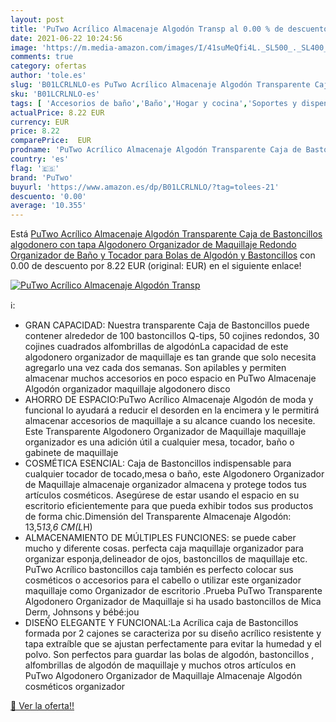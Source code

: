 ```yaml
---
layout: post
title: 'PuTwo Acrílico Almacenaje Algodón Transp al 0.00 % de descuento'
date: 2021-06-22 10:24:56
image: 'https://m.media-amazon.com/images/I/41suMeQfi4L._SL500_._SL400_.jpg'
comments: true
category: ofertas
author: 'tole.es'
slug: 'B01LCRLNLO-es PuTwo Acrílico Almacenaje Algodón Transparente Caja de...'
sku: 'B01LCRLNLO-es'
tags: [ 'Accesorios de baño','Baño','Hogar y cocina','Soportes y dispensadores para baño','Tarros','maquillaje','putwo', ]
actualPrice: 8.22 EUR
currency: EUR
price: 8.22
comparePrice:  EUR
prodname: 'PuTwo Acrílico Almacenaje Algodón Transparente Caja de Bastoncillos algodonero con tapa Algodonero Organizador de Maquillaje Redondo Organizador de Baño y Tocador para Bolas de Algodón y Bastoncillos'
country: 'es'
flag: '🇪🇸'
brand: 'PuTwo'
buyurl: 'https://www.amazon.es/dp/B01LCRLNLO/?tag=tolees-21'
descuento: '0.00'
average: '10.355'
---
```


Está [PuTwo Acrílico Almacenaje Algodón Transparente Caja de Bastoncillos algodonero con tapa Algodonero Organizador de Maquillaje Redondo Organizador de Baño y Tocador para Bolas de Algodón y Bastoncillos](https://www.amazon.es/dp/B01LCRLNLO/?tag=tolees-21) con 0.00 de descuento por 8.22 EUR (original:  EUR) en el siguiente enlace!

[![PuTwo Acrílico Almacenaje Algodón Transp](https://m.media-amazon.com/images/I/41suMeQfi4L._SL500_._SL400_.jpg)](https://www.amazon.es/dp/B01LCRLNLO/?tag=tolees-21)

ℹ️:

- GRAN CAPACIDAD: Nuestra transparente Caja de Bastoncillos puede contener alrededor de 100 bastoncillos Q-tips, 50 cojines redondos, 30 cojines cuadrados alfombrillas de algodónLa capacidad de este algodonero organizador de maquillaje es tan grande que solo necesita agregarlo una vez cada dos semanas. Son apilables y permiten almacenar muchos accesorios en poco espacio en PuTwo Almacenaje Algodón organizador maquillaje algodonero disco
- AHORRO DE ESPACIO:PuTwo Acrílico Almacenaje Algodón de moda y funcional lo ayudará a reducir el desorden en la encimera y le permitirá almacenar accesorios de maquillaje a su alcance cuando los necesite. Este Transparente Algodonero Organizador de Maquillaje maquillaje organizador es una adición útil a cualquier mesa, tocador, baño o gabinete de maquillaje
- COSMÉTICA ESENCIAL: Caja de Bastoncillos indispensable para cualquier tocador de tocado,mesa o baño, este Algodonero Organizador de Maquillaje almacenaje organizador almacena y protege todos tus artículos cosméticos. Asegúrese de estar usando el espacio en su escritorio eficientemente para que pueda exhibir todos sus productos de forma chic.Dimensión del Transparente Almacenaje Algodón: 13,5*13,6 CM(L*H)
- ALMACENAMIENTO DE MÚLTIPLES FUNCIONES: se puede caber mucho y diferente cosas. perfecta caja maquillaje organizador para organizar esponja,delineador de ojos, bastoncillos de maquillaje etc. PuTwo Acrílico bastoncillos caja también es perfecto colocar sus cosméticos o accesorios para el cabello o utilizar este organizador maquillaje como Organizador de escritorio .Prueba PuTwo Transparente Algodonero Organizador de Maquillaje si ha usado bastoncillos de Mica Derm, Johnsons y bébé:jou
- DISEÑO ELEGANTE Y FUNCIONAL:La Acrílica caja de Bastoncillos formada por 2 cajones se caracteriza por su diseño acrílico resistente y tapa extraíble que se ajustan perfectamente para evitar la humedad y el polvo. Son perfectos para guardar las bolas de algodón, bastoncillos , alfombrillas de algodón de maquillaje y muchos otros artículos en PuTwo Algodonero Organizador de Maquillaje Almacenaje Algodón cosméticos organizador

[🛒 Ver la oferta!!](https://www.amazon.es/dp/B01LCRLNLO/?tag=tolees-21)
